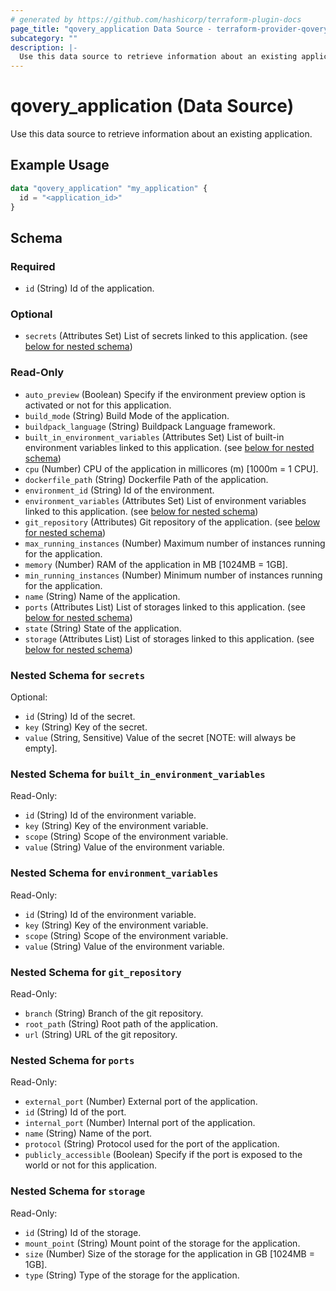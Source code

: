 ```yaml
---
# generated by https://github.com/hashicorp/terraform-plugin-docs
page_title: "qovery_application Data Source - terraform-provider-qovery"
subcategory: ""
description: |-
  Use this data source to retrieve information about an existing application.
---
```


# qovery_application (Data Source)

Use this data source to retrieve information about an existing application.

## Example Usage

```terraform
data "qovery_application" "my_application" {
  id = "<application_id>"
}
```

<!-- schema generated by tfplugindocs -->
## Schema

### Required

- `id` (String) Id of the application.

### Optional

- `secrets` (Attributes Set) List of secrets linked to this application. (see [below for nested schema](#nestedatt--secrets))

### Read-Only

- `auto_preview` (Boolean) Specify if the environment preview option is activated or not for this application.
- `build_mode` (String) Build Mode of the application.
- `buildpack_language` (String) Buildpack Language framework.
- `built_in_environment_variables` (Attributes Set) List of built-in environment variables linked to this application. (see [below for nested schema](#nestedatt--built_in_environment_variables))
- `cpu` (Number) CPU of the application in millicores (m) [1000m = 1 CPU].
- `dockerfile_path` (String) Dockerfile Path of the application.
- `environment_id` (String) Id of the environment.
- `environment_variables` (Attributes Set) List of environment variables linked to this application. (see [below for nested schema](#nestedatt--environment_variables))
- `git_repository` (Attributes) Git repository of the application. (see [below for nested schema](#nestedatt--git_repository))
- `max_running_instances` (Number) Maximum number of instances running for the application.
- `memory` (Number) RAM of the application in MB [1024MB = 1GB].
- `min_running_instances` (Number) Minimum number of instances running for the application.
- `name` (String) Name of the application.
- `ports` (Attributes List) List of storages linked to this application. (see [below for nested schema](#nestedatt--ports))
- `state` (String) State of the application.
- `storage` (Attributes List) List of storages linked to this application. (see [below for nested schema](#nestedatt--storage))

<a id="nestedatt--secrets"></a>
### Nested Schema for `secrets`

Optional:

- `id` (String) Id of the secret.
- `key` (String) Key of the secret.
- `value` (String, Sensitive) Value of the secret [NOTE: will always be empty].


<a id="nestedatt--built_in_environment_variables"></a>
### Nested Schema for `built_in_environment_variables`

Read-Only:

- `id` (String) Id of the environment variable.
- `key` (String) Key of the environment variable.
- `scope` (String) Scope of the environment variable.
- `value` (String) Value of the environment variable.


<a id="nestedatt--environment_variables"></a>
### Nested Schema for `environment_variables`

Read-Only:

- `id` (String) Id of the environment variable.
- `key` (String) Key of the environment variable.
- `scope` (String) Scope of the environment variable.
- `value` (String) Value of the environment variable.


<a id="nestedatt--git_repository"></a>
### Nested Schema for `git_repository`

Read-Only:

- `branch` (String) Branch of the git repository.
- `root_path` (String) Root path of the application.
- `url` (String) URL of the git repository.


<a id="nestedatt--ports"></a>
### Nested Schema for `ports`

Read-Only:

- `external_port` (Number) External port of the application.
- `id` (String) Id of the port.
- `internal_port` (Number) Internal port of the application.
- `name` (String) Name of the port.
- `protocol` (String) Protocol used for the port of the application.
- `publicly_accessible` (Boolean) Specify if the port is exposed to the world or not for this application.


<a id="nestedatt--storage"></a>
### Nested Schema for `storage`

Read-Only:

- `id` (String) Id of the storage.
- `mount_point` (String) Mount point of the storage for the application.
- `size` (Number) Size of the storage for the application in GB [1024MB = 1GB].
- `type` (String) Type of the storage for the application.


